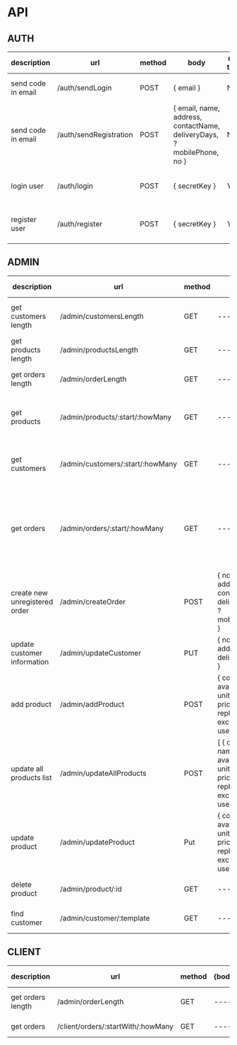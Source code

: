 # API

## AUTH

description | url | method | body | need token | response
----|----|--------|-------------|------------|-------
send code in email | /auth/sendLogin | POST | { email } | NO | { token }/{message : "error"}
send code in email | /auth/sendRegistration | POST | { email, name, address, contactName, deliveryDays, ?mobilePhone, no } | NO | { token }/{message : "error"}
login user | /auth/login | POST | { secretKey } | YES | { token, status }/{message : "error"}
register user | /auth/register | POST | { secretKey } | YES | { token, status }/{message : "error"}

## ADMIN

description | url | method | body | need token | response
----|----|--------|-------------|------------|-------
get customers length | /admin/customersLength | GET | ----- | YES | { customersLength }/{message : "error"}
get products length | /admin/productsLength | GET | ----- | YES | { productsLength }/{message : "error"}
get orders length | /admin/orderLength | GET | ----- | YES | { orderLength }/{message : "error"}
get products | /admin/products/:start/:howMany | GET | ----- | YES | [{ id, code, name, unit, price, availability }]/{message : "error"}
get customers | /admin/customers/:start/:howMany | GET | ----- | YES | [{ no, name, address, deliveryDays }]/{message : "error"}
get orders | /admin/orders/:start/:howMany | GET | ----- | YES | [{ orderNo, customerName, customerNo, items, notes, ordered, reqDelivery, status }]/{message : "error"}
create new unregistered order | /admin/createOrder | POST | { no, name, address, contactName, deliveryDays, ?mobilePhone } | YES | { message : 'ok' }/{message : "error"}
update customer information | /admin/updateCustomer | PUT | { no, name, address, deliveryDays } | YES | { message : 'ok' }/{message : "error"}
add product | /admin/addProduct | POST | { code, name, availability, units : [{ unit, price }], ?replaceTo, exclusive ?: [ userNo ] } | YES | { message : 'ok' }/{message : "error"}
update all products list | /admin/updateAllProducts | POST | [ { code, name, availability, units : [{ unit, price }], ?replaceTo, exclusive ?: [ userNo ] } ] | YES | { message : 'ok' }/{message : "error"}
update product | /admin/updateProduct | Put | { code, name, availability, units : [{ unit, price }], ?replaceTo, exclusive ?: [ userNo ] } | YES | { message : 'ok' }/{message : "error"}
delete product | /admin/product/:id | GET | ----- | YES | { message : 'ok' }/{message : "error"}
find customer | /admin/customer/:template | GET | ----- | YES | { message : 'ok' }/{message : "error"}

## CLIENT

description | url | method | {body}/params | need token | response
----|----|--------|-------------|------------|-------
get orders length | /admin/orderLength | GET | ----- | YES | { orderLength }/{message : "error"}
get orders | /client/orders/:startWith/:howMany | GET | ----- | YES | [{order}]/{message : "error"}

